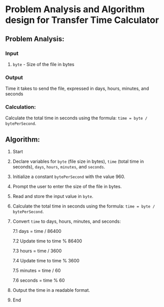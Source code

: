 
# Problem Analysis and Algorithm design for Transfer Time Calculator




## Problem Analysis:
### Input
1. `byte` - Size of the file in bytes

### Output
Time it takes to send the file, expressed in days, hours, minutes, and seconds

### Calculation: 
Calculate the total time in seconds using the formula: `time = byte / bytePerSecond`.

## Algorithm:
1. Start

2. Declare variables for `byte` (file size in bytes), `time` (total time in seconds), `days`, `hours`, `minutes`, and `seconds`.

3. Initialize a constant `bytePerSecond` with the value 960.

4. Prompt the user to enter the size of the file in bytes.

5. Read and store the input value in `byte`.

6. Calculate the total time in seconds using the formula: `time = byte / bytePerSecond`.

7. Convert `time` to days, hours, minutes, and seconds:

    7.1 days = time / 86400

    7.2 Update time to time % 86400

    7.3 hours = time / 3600

    7.4 Update time to time % 3600

    7.5 minutes = time / 60

    7.6 seconds = time % 60

8. Output the time in a readable format.

9. End

